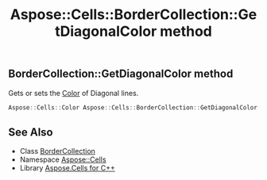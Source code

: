 ﻿---
title: Aspose::Cells::BorderCollection::GetDiagonalColor method
linktitle: GetDiagonalColor
second_title: Aspose.Cells for C++ API Reference
description: 'Aspose::Cells::BorderCollection::GetDiagonalColor method. Gets or sets the Color of Diagonal lines in C++.'
type: docs
weight: 900
url: /cpp/aspose.cells/bordercollection/getdiagonalcolor/
---
## BorderCollection::GetDiagonalColor method


Gets or sets the [Color](../../color/) of Diagonal lines.

```cpp
Aspose::Cells::Color Aspose::Cells::BorderCollection::GetDiagonalColor()
```

## See Also

* Class [BorderCollection](../)
* Namespace [Aspose::Cells](../../)
* Library [Aspose.Cells for C++](../../../)
